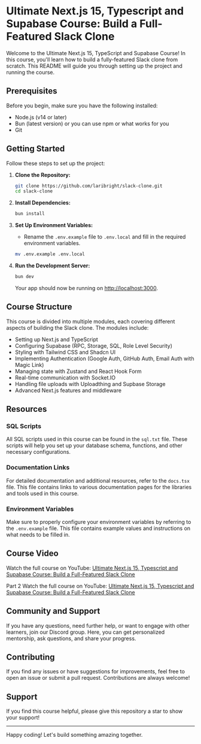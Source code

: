 # Ultimate Next.js 15, Typescript and Supabase Course: Build a Full-Featured Slack Clone

Welcome to the Ultimate Next.js 15, TypeScript and Supabase Course! In this course, you'll learn how to build a fully-featured Slack clone from scratch. This README will guide you through setting up the project and running the course.

## Prerequisites

Before you begin, make sure you have the following installed:

- Node.js (v14 or later)
- Bun (latest version) or you can use npm or what works for you
- Git

## Getting Started

Follow these steps to set up the project:

1. **Clone the Repository:**

   ```bash
   git clone https://github.com/laribright/slack-clone.git
   cd slack-clone
   ```

2. **Install Dependencies:**

   ```bash
   bun install
   ```

3. **Set Up Environment Variables:**

   - Rename the `.env.example` file to `.env.local` and fill in the required environment variables.

   ```bash
   mv .env.example .env.local
   ```

4. **Run the Development Server:**

   ```bash
   bun dev
   ```

   Your app should now be running on [http://localhost:3000](http://localhost:3000).

## Course Structure

This course is divided into multiple modules, each covering different aspects of building the Slack clone. The modules include:

- Setting up Next.js and TypeScript
- Configuring Supabase (RPC, Storage, SQL, Role Level Security)
- Styling with Tailwind CSS and Shadcn UI
- Implementing Authentication (Google Auth, GitHub Auth, Email Auth with Magic Link)
- Managing state with Zustand and React Hook Form
- Real-time communication with Socket.IO
- Handling file uploads with Uploadthing and Supbase Storage
- Advanced Next.js features and middleware

## Resources

### SQL Scripts

All SQL scripts used in this course can be found in the `sql.txt` file. These scripts will help you set up your database schema, functions, and other necessary configurations.

### Documentation Links

For detailed documentation and additional resources, refer to the `docs.tsx` file. This file contains links to various documentation pages for the libraries and tools used in this course.

### Environment Variables

Make sure to properly configure your environment variables by referring to the `.env.example` file. This file contains example values and instructions on what needs to be filled in.

## Course Video

Watch the full course on YouTube: [Ultimate Next.js 15, Typescript and Supabase Course: Build a Full-Featured Slack Clone](https://youtu.be/3D8Q_BMurfs)

Part 2
Watch the full course on YouTube: [Ultimate Next.js 15, Typescript and Supabase Course: Build a Full-Featured Slack Clone](https://youtu.be/LX3zttE15s4)

## Community and Support

If you have any questions, need further help, or want to engage with other learners, join our Discord group. Here, you can get personalized mentorship, ask questions, and share your progress.

## Contributing

If you find any issues or have suggestions for improvements, feel free to open an issue or submit a pull request. Contributions are always welcome!

## Support

If you find this course helpful, please give this repository a star to show your support!

---

Happy coding! Let's build something amazing together.
